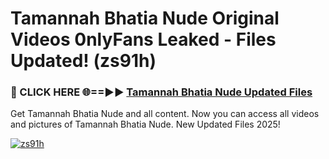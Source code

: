 # Tamannah Bhatia Nude Original Videos 0nlyFans Leaked - Files Updated! (zs91h)

<h3>🔴 CLICK HERE 🌐==►► <a href="https://tinyurl.com/5h6xmrr3" rel="nofollow">Tamannah Bhatia Nude Updated Files</a></h3>

Get Tamannah Bhatia Nude and all content. Now you can access all videos and pictures of Tamannah Bhatia Nude. New Updated Files 2025!

[![zs91h](https://i.imgur.com/KVD873Z.gif)](https://tinyurl.com/5h6xmrr3)

